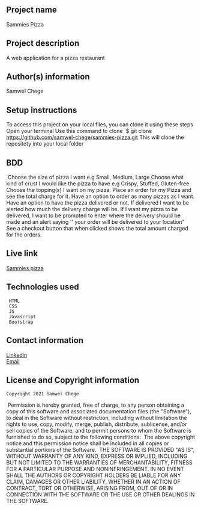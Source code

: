 ## Project name
   Sammies Pizza
​
## Project description
   A web application for a pizza restaurant
​
## Author(s) information
   Samwel Chege
  
## Setup instructions
   To access this project on your local files, you can clone it using these steps
   Open your terminal
   Use this command to clone `$ git clone
   https://github.com/samwel-chege/sammies-pizza.git
   This will clone the repositoty into your local folder 
​
## BDD
    
​   Choose the size of pizza I want e.g Small, Medium, Large
   Choose what kind of crust I would like the pizza to have e.g Crispy, Stuffed, Gluten-free
   Choose the topping(s) I want on my pizza.
   Place an order for my Pizza and see the total charge for it.
   Have an option to order as many pizzas as I want.
   Have an option to have the pizza delivered or not.  If delivered I want to be alerted how much the delivery charge will be.
   If I want my pizza to be delivered, I want to be prompted to enter where the delivery should be made and an alert saying '' your order will be delivered to your location"
   See a checkout button that when clicked shows the total amount charged for the orders.

    
  
## Live link
[Sammies pizza](https://samwel-chege.github.io/sammies-pizza/)
​
## Technologies used
     HTML
     CSS
     JS
     Javascript
     Bootstrap
  
## Contact information
[Linkedin](https://www.linkedin.com/in/samwel-chege-b069b618b?lipi=urn%3Ali%3Apage%3Ad_flagship3_profile_view_base_contact_details%3B7fqY2RrWTXau9R%2FB2Uw4Bg%3D%3D)<br>
[Email](samwelchegeh09@gmail.com)
    
## License and Copyright information
    Copyright 2021 Samwel Chege
​
    Permission is hereby granted, free of charge, to any person obtaining a copy of this software and associated documentation files (the "Software"), to deal in the Software without restriction, including without limitation the rights to use, copy, modify, merge, publish, distribute, sublicense, and/or sell copies of the Software, and to permit persons to whom the Software is furnished to do so, subject to the following conditions:
​
    The above copyright notice and this permission notice shall be included in all copies or substantial portions of the Software.
​
    THE SOFTWARE IS PROVIDED "AS IS", WITHOUT WARRANTY OF ANY KIND, EXPRESS OR IMPLIED, INCLUDING BUT NOT LIMITED TO THE WARRANTIES OF MERCHANTABILITY, FITNESS FOR A PARTICULAR PURPOSE AND NONINFRINGEMENT. IN NO EVENT SHALL THE AUTHORS OR COPYRIGHT HOLDERS BE LIABLE FOR ANY CLAIM, DAMAGES OR OTHER LIABILITY, WHETHER IN AN ACTION OF CONTRACT, TORT OR OTHERWISE, ARISING FROM, OUT OF OR IN CONNECTION WITH THE SOFTWARE OR THE USE OR OTHER DEALINGS IN THE SOFTWARE.